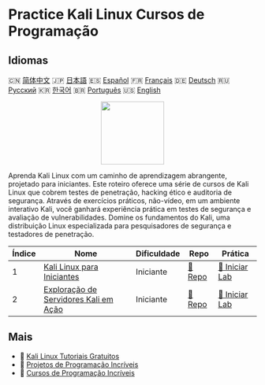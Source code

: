 # Practice Kali Linux Cursos de Programação

## Idiomas

🇨🇳 [简体中文](README_zh.md) 🇯🇵 [日本語](README_ja.md) 🇪🇸 [Español](README_es.md) 🇫🇷 [Français](README_fr.md) 🇩🇪 [Deutsch](README_de.md) 🇷🇺 [Русский](README_ru.md) 🇰🇷 [한국어](README_ko.md) 🇧🇷 [Português](README_pt.md) 🇺🇸 [English](README.md) 

<div align="center">
<img width="128px" src="https://file.labex.io/path/nJIFH3qqCckt.png">
</div>

Aprenda Kali Linux com um caminho de aprendizagem abrangente, projetado para iniciantes. Este roteiro oferece uma série de cursos de Kali Linux que cobrem testes de penetração, hacking ético e auditoria de segurança. Através de exercícios práticos, não-vídeo, em um ambiente interativo Kali, você ganhará experiência prática em testes de segurança e avaliação de vulnerabilidades. Domine os fundamentos do Kali, uma distribuição Linux especializada para pesquisadores de segurança e testadores de penetração.

|   Índice | Nome                                                                                                    | Dificuldade   | Repo                                                                        | Prática                                                                          |
|----------|---------------------------------------------------------------------------------------------------------|---------------|-----------------------------------------------------------------------------|----------------------------------------------------------------------------------|
|        1 | [Kali Linux para Iniciantes](https://labex.io/pt/courses/kali-linux-for-beginners)                      | Iniciante     | [🔗 Repo](https://github.com/labex-labs/kali-linux-for-beginners)           | [🚀 Iniciar Lab](https://labex.io/pt/courses/kali-linux-for-beginners)           |
|        2 | [Exploração de Servidores Kali em Ação](https://labex.io/pt/courses/kali-server-exploitation-in-action) | Iniciante     | [🔗 Repo](https://github.com/labex-labs/kali-server-exploitation-in-action) | [🚀 Iniciar Lab](https://labex.io/pt/courses/kali-server-exploitation-in-action) |

## Mais

- 🔗 [Kali Linux Tutoriais Gratuitos](https://github.com/labex-labs/kali-free-tutorials)
- 🔗 [Projetos de Programação Incríveis](https://github.com/labex-labs/awesome-programming-projects)
- 🔗 [Cursos de Programação Incríveis](https://github.com/labex-labs/awesome-programming-courses)

